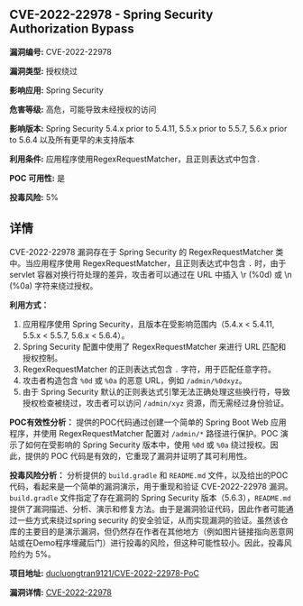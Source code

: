 ## CVE-2022-22978 - Spring Security Authorization Bypass

**漏洞编号:** CVE-2022-22978

**漏洞类型:** 授权绕过

**影响应用:** Spring Security

**危害等级:** 高危，可能导致未经授权的访问

**影响版本:** Spring Security 5.4.x prior to 5.4.11, 5.5.x prior to 5.5.7, 5.6.x prior to 5.6.4 以及所有更早的未支持版本

**利用条件:** 应用程序使用RegexRequestMatcher，且正则表达式中包含`.`

**POC 可用性:** 是

**投毒风险:** 5%

## 详情

CVE-2022-22978 漏洞存在于 Spring Security 的 RegexRequestMatcher 类中。当应用程序使用 RegexRequestMatcher，且正则表达式中包含 `.` 时，由于 servlet 容器对换行符处理的差异，攻击者可以通过在 URL 中插入 \r (%0d) 或 \n (%0a) 字符来绕过授权。 

**利用方式：**

1.  应用程序使用 Spring Security，且版本在受影响范围内（5.4.x < 5.4.11, 5.5.x < 5.5.7, 5.6.x < 5.6.4）。
2.  Spring Security 配置中使用了 RegexRequestMatcher 来进行 URL 匹配和授权控制。
3.  RegexRequestMatcher 的正则表达式包含 `.` 字符，用于匹配任意字符。
4.  攻击者构造包含 `%0d` 或 `%0a` 的恶意 URL，例如 `/admin/%0dxyz`。
5.  由于 Spring Security 默认的正则表达式引擎无法正确处理这些换行符，导致授权检查被绕过，攻击者可以访问 `/admin/xyz` 资源，而无需经过身份验证。

**POC有效性分析：**
提供的POC代码通过创建一个简单的 Spring Boot Web 应用程序，并使用 RegexRequestMatcher 配置对 `/admin/*` 路径进行保护。POC 演示了如何在受影响的 Spring Security 版本中，使用 `%0d` 或 `%0a` 绕过授权。因此，提供的 POC 代码是有效的，它重现了漏洞并证明了其可利用性。

**投毒风险分析：**
分析提供的 `build.gradle` 和 `README.md` 文件，以及给出的POC代码，看起来是一个简单的漏洞演示，用于重现和验证 CVE-2022-22978 漏洞。`build.gradle` 文件指定了存在漏洞的 Spring Security 版本（5.6.3），`README.md` 提供了漏洞描述、分析、演示和修复方法。由于是漏洞验证代码，因此作者可能通过一些方式来绕过spring security 的安全验证，从而实现漏洞的验证。虽然该仓库的主要目的是演示漏洞，但仍然存在作者在其他地方（例如图片链接指向恶意网站或在Demo程序埋藏后门）进行投毒的风险，但这种可能性较小。因此，投毒风险约为 5%。

**项目地址:** [ducluongtran9121/CVE-2022-22978-PoC](https://github.com/ducluongtran9121/CVE-2022-22978-PoC)

**漏洞详情:** [CVE-2022-22978](https://nvd.nist.gov/vuln/detail/CVE-2022-22978)